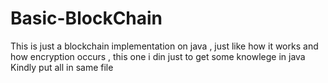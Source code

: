 # Basic-BlockChain
This is just  a blockchain implementation on java , just like how it works and how encryption occurs , this one i din just to get some knowlege  in java
Kindly put all in same file
